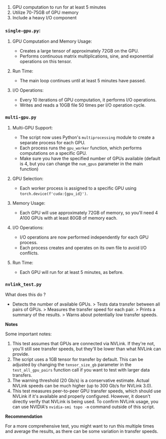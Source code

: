 1. GPU computation to run for at least 5 minutes
2. Utilize 70-75GB of GPU memory
3. Include a heavy I/O component

### `single-gpu.py`:

1. GPU Computation and Memory Usage:
    - Creates a large tensor of approximately 72GB on the GPU.
    - Performs continuous matrix multiplications, sine, and exponential operations on this tensor.

2. Run Time:

    - The main loop continues until at least 5 minutes have passed.

3. I/O Operations:

    - Every 10 iterations of GPU computation, it performs I/O operations.
    - Writes and reads a 10GB file 50 times per I/O operation cycle.

### `multi-gpu.py`

1. Multi-GPU Support:
    - The script now uses Python's `multiprocessing` module to create a separate process for each GPU.
    - Each process runs the `gpu_worker` function, which performs computations on a specific GPU.
    - Make sure you have the specified number of GPUs available (default is 4, but you can change the `num_gpus` parameter in the main function)

2. GPU Selection:
    - Each worker process is assigned to a specific GPU using `torch.device(f'cuda:{gpu_id}')`.

3. Memory Usage:
    - Each GPU will use approximately 72GB of memory, so you'll need 4 A100 GPUs with at least 80GB of memory each.

4. I/O Operations:
    - I/O operations are now performed independently for each GPU process.
    - Each process creates and operates on its own file to avoid I/O conflicts.

5. Run Time:
    - Each GPU will run for at least 5 minutes, as before.


### `nvlink_test.py`

What does this do ?

* Detects the number of available GPUs. > Tests data transfer between all pairs of GPUs. > Measures the transfer speed for each pair. > Prints a summary of the results. > Warns about potentially low transfer speeds.

**Notes**

Some important notes:

1. This test assumes that  GPUs are connected via NVLink. If they're not, you'll still see transfer speeds, but they'll be lower than what NVLink can provide.
2. The script uses a 1GB tensor for transfer by default. This can be adjusted by changing the `tensor_size_gb` parameter in the `test_all_gpu_pairs` function call if you want to test with larger data transfers.
3. The warning threshold (20 Gb/s) is a conservative estimate. Actual NVLink speeds can be much higher (up to 300 Gb/s for NVLink 3.0).
4. This test measures peer-to-peer GPU transfer speeds, which should use NVLink if it's available and properly configured. However, it doesn't directly verify that NVLink is being used. To confirm NVLink usage, you can use NVIDIA's `nvidia-smi topo -m` command outside of this script.

**Recommendation**

For a more comprehensive test, you might want to run this multiple times and average the results, as there can be some variation in transfer speeds.